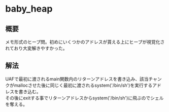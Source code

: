 # baby_heap
## 概要
メモ形式のヒープ問。初めにいくつかのアドレスが貰える上にヒープが視覚化されており大変解きやすかった。     
## 解法
UAFで最初に渡されるmain関数内のリターンアドレスを書き込み、該当チャンクがmallocさせた後に同じく最初に渡されるsystem('/bin/sh')を実行するアドレスを書き込む。  
その後にexitする事でリターンアドレスからsystem('/bin/sh')に飛ぶのでシェルを奪える。  